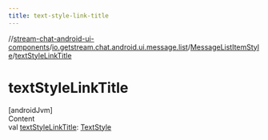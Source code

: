 ```yaml
---
title: text-style-link-title
---
```

//[stream-chat-android-ui-components](../../../index.md)/[io.getstream.chat.android.ui.message.list](../index.md)/[MessageListItemStyle](index.md)/[textStyleLinkTitle](textStyleLinkTitle.md)



# textStyleLinkTitle  
[androidJvm]  
Content  
val [textStyleLinkTitle](textStyleLinkTitle.md): [TextStyle](../../io.getstream.chat.android.ui.common.style/TextStyle/index.md)  



